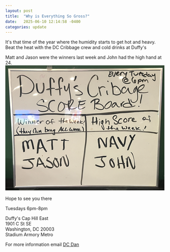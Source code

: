 ```yaml
---
layout: post
title:  "Why is Everything So Gross?"
date:   2025-06-10 12:14:58 -0400
categories: update
---
```


It's that time of the year where the humidity starts to get hot and heavy. Beat the heat with the DC Cribbage crew and cold drinks at Duffy's

Matt and Jason were the winners last week and John had the high hand at 24.
![Matt, Jason and John](/images/muggy.png)

Hope to see you there

Tuesdays 6pm-8pm

Duffy's Cap Hill East\
1901 C St SE\
Washington, DC 20003\
Stadium Armory Metro

For more information email [DC Dan](mailto:dan@dcdan.com)

